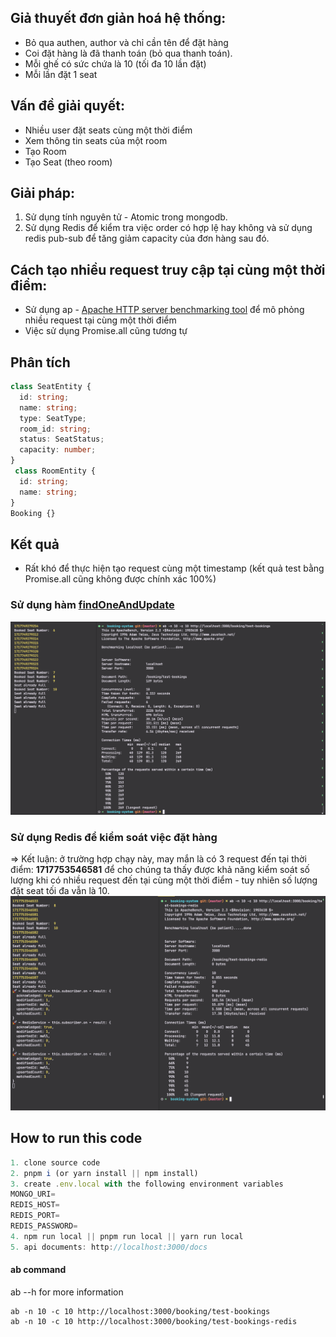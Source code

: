 ## Giả thuyết đơn giản hoá hệ thống: 
- Bỏ qua authen, author và chỉ cần tên để đặt hàng
- Coi đặt hàng là đã thanh toán (bỏ qua thanh toán).
- Mỗi ghế có sức chứa là 10 (tối đa 10 lần đặt)
- Mỗi lần đặt 1 seat

## Vấn đề giải quyết: 
- Nhiều user đặt seats cùng một thời điểm
- Xem thông tin seats của một room 
- Tạo Room
- Tạo Seat (theo room)

## Giải pháp: 
1.  Sử dụng tính nguyên tử - Atomic trong mongodb.
2. Sử dụng Redis để kiểm tra việc order có hợp lệ hay không và sử dụng redis pub-sub để tăng giảm capacity của đơn hàng sau đó.

## Cách tạo nhiều request truy cập tại cùng một thời điểm: 
- Sử dụng ap - [Apache HTTP server benchmarking tool](https://httpd.apache.org/docs/2.4/en/programs/ab.html) để mô phỏng nhiều request tại cùng một thời điểm
- Việc sử dụng Promise.all cũng tương tự

## Phân tích

```typescript
class SeatEntity {
  id: string;
  name: string;
  type: SeatType;
  room_id: string;
  status: SeatStatus;
  capacity: number;
}
 class RoomEntity {
  id: string;
  name: string;
}
Booking {} 

```



## Kết quả
- Rất khó để thực hiện tạo request cùng một timestamp (kết quả test bằng Promise.all cũng không được chính xác 100%)

### Sử dụng hàm [findOneAndUpdate](https://mongoosejs.com/docs/tutorials/findoneandupdate.html#:~:text=%3B%20//%2059-,Atomic%20Updates,-With%20the%20exception)

![alt text](image.png)

### Sử dụng Redis để kiểm soát việc đặt hàng
=> Kết luận: ở trường hợp chạy này, may mắn là có 3 request đến tại thời điểm: **1717753546581** để cho chúng ta thấy được khả năng kiểm soát số lượng khi có nhiều request đến tại cùng một thời điểm - tuy nhiên số lượng đặt seat tối đa vẫn là 10.
![alt text](image-1.png)



## How to run this code
```typescript
1. clone source code
2. pnpm i (or yarn install || npm install)
3. create .env.local with the following environment variables
MONGO_URI=
REDIS_HOST=
REDIS_PORT=
REDIS_PASSWORD=
4. npm run local || pnpm run local || yarn run local
5. api documents: http://localhost:3000/docs
```

#### ab command

ab --h for more information

```
ab -n 10 -c 10 http://localhost:3000/booking/test-bookings
ab -n 10 -c 10 http://localhost:3000/booking/test-bookings-redis
```